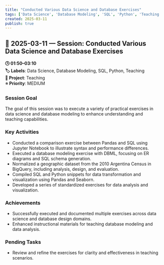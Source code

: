 ```yaml
---
title: "Conducted Various Data Science and Database Exercises"
tags: ['Data Science', 'Database Modeling', 'SQL', 'Python', 'Teaching']
created: 2025-03-11
publish: true
---
```


## 📅 2025-03-11 — Session: Conducted Various Data Science and Database Exercises

**🕒 01:50–03:10**  
**🏷️ Labels**: Data Science, Database Modeling, SQL, Python, Teaching  
**📂 Project**: Teaching  
**⭐ Priority**: MEDIUM  


### Session Goal
The goal of this session was to execute a variety of practical exercises in data science and database modeling to enhance understanding and teaching capabilities.

### Key Activities
- Conducted a comparison exercise between Pandas and SQL using Jupyter Notebook to illustrate syntax and performance differences.
- Executed a database modeling exercise with DBML, focusing on ER diagrams and SQL schema generation.
- Normalized a geographic dataset from the 2010 Argentina Census in BigQuery, including analysis, design, and evaluation.
- Compiled SQL and Python snippets for data transformation and visualization using Pandas and Seaborn.
- Developed a series of standardized exercises for data analysis and visualization.

### Achievements
- Successfully executed and documented multiple exercises across data science and database design domains.
- Enhanced instructional materials for teaching database modeling and data analysis.

### Pending Tasks
- Review and refine the exercises for clarity and effectiveness in teaching scenarios.
